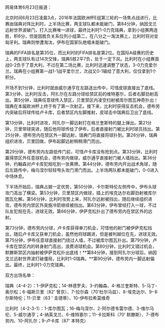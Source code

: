 网易体育6月23日报道：

北京时间6月23日凌晨3点，2016年法国欧洲杯E组第三轮的一场焦点战进行，比赛由瑞典对阵比利时。上半场比赛，两支球队都未能破门，第84分钟，纳因戈兰远射世界波破门，打入比赛唯一进球，最终比利时1-0力克瑞典，拿到小组赛两连胜，积6分，但是因胜负关系位列小组第二，在八分之一淘汰赛上，比利时将对垒匈牙利。瑞典则惨遭淘汰，伊布在国家队绝唱未能破门。

瑞典的FIFA排名是第35位，而比利时的FIFA排名是第2位。在国际A级赛的历史上，两支球队有过14次交锋，瑞典5胜2平7负，处于一定下风。比利时在小组赛首战0-2负于了意大利，不过在第二场比赛，比利时迅速调整了状态，3-0力克爱尔兰。瑞典在小组赛第一战1-1战平爱尔兰，次战又0-1输给了意大利，仅仅拿到1个积分。

开场不到1分钟，比利时就由威尔通亨在左路送出传中，可惜皮球直接出了底线。第3分钟，比利时反击，阿扎尔在左路分球给禁区前的维特塞尔，后者右脚劲射高出。第5分钟，瑞典任意球传入禁区，贝里禁区内凌空扫射被库尔图瓦神奇扑出！瑞典在本届欧洲杯上终于有了第一次射正。接下来，比利时获得反击机会，德布劳内突破后将球传给卢卡库，后者禁区内左脚推射，皮球击中瑞典后卫出了底线。

第13分钟，比利时进攻，阿扎尔一脚远射打在格兰奎斯特的腿上弹出。第21分钟，贝里带球突进，随后他将球传给了伊布，后者直接射门被比利时球员挡出。第25分钟，德布劳内在禁区外一脚远射，瑞典门将直接将球扑到。第26分钟，瑞典组织进攻，贝里回做，伊布起脚远射稍稍滑门而出。

第29分钟，德布劳内左路低传门前，可惜卢卡库没有抢到点。第33分钟，比利时赢得禁区外任意球机会，德布劳内做球，威尔通亨直接射门被人墙挡出。第36分钟，约翰森对卢卡库犯规吃到一张黄牌。第44分钟，德布劳内开出战术角球，随后左路传中，梅乌涅尔轻轻甩头攻门滑门而出。上半场两队都未能破门，0-0进入中场休息。

下半场开始后，瑞典占据一定优势，第50分钟，卡尔斯特伦左侧传中，伊布头球攻门高出了横梁。第53分钟，贝里禁区内做球，插上的埃克达尔右脚劲射被库尔图瓦化解。第56分钟，比利时攻势上来，阿扎尔远射被挡出，随后继续组织进攻，德布劳内禁区外突施冷箭继续被挡出。第63分钟，伊布曾经打入一球，不过队友犯规在先，进球无效。第66分钟，伊萨克松扑出了德布劳内在禁区外的远射。


第73分钟，德布劳内分球，卢卡库获得单刀机会，可惜他的射门被伊萨克松挡出，随后卢卡库又获单刀机会，虽然他将球踢进，但是被判越位在先，进球无效。第75分钟，伊布任意球直接射门绕过人墙，不过被库尔图瓦扑出。第79分钟，卢卡库在禁区内的转身射门高出，浪费进球机会。第80分钟，比利时又错过机会，默滕斯禁区内抽射被伊萨克松扑出底线！**第84分钟，接到阿扎尔分球后，纳因戈兰远射世界波打破僵局，比利时1-0瑞典。**第90分钟，德布劳内一脚远射偏出。最终，比利时1-0力克瑞典。

双方出场名单：

瑞典（4-4-2）：1-伊萨克松；14-林德罗夫、3-约翰森、4-格兰奎斯特、5-马丁-奥尔松；6-福斯贝里（82'
曾京）、7-拉尔森（70'杜尔马兹）、8-埃克达尔、9-卡尔斯特伦；11-贝里（63 ' 圭德蒂）、10-伊布拉希莫维奇

比利时（4-2-3-1）：1-库尔图瓦；16-梅乌涅尔、2-阿尔德韦雷尔德、3-维尔马伦、5-威尔通亨；4-纳英戈兰、6-维特塞尔；11-卡拉斯科（70'
默滕斯）、7-德布劳内、10-阿扎尔；9-卢卡库（87' 本特克）

